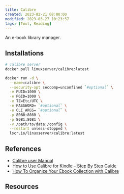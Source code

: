 ```yaml
---
title: Calibre
created: 2023-02-21 08:00:00
modified: 2023-03-27 10:23:57
tags: [Tool, Reading]
---
```


An e-book library manager.

## Installations

```sh
# calibre server
docker pull linuxserver/calibre:latest

docker run -d \
  --name=calibre \
  --security-opt seccomp=unconfined `#optional` \
  -e PUID=1000 \
  -e PGID=1000 \
  -e TZ=Etc/UTC \
  -e PASSWORD= `#optional` \
  -e CLI_ARGS= `#optional` \
  -p 8080:8080 \
  -p 8081:8081 \
  -v /path/to/data:/config \
  --restart unless-stopped \
  lscr.io/linuxserver/calibre:latest
```

## References

- [Calibre user Manual](https://manual.calibre-ebook.com/)
- [How to Use Calibre for Kindle – Step By Step Guide](https://techwiser.com/use-calibre-guide-for-kindle/)
- [How To Organize Your Ebook Collection with Calibre](https://www.howtogeek.com/73979/how-to-organize-your-ebook-collection-with-calibre)

## Resources

